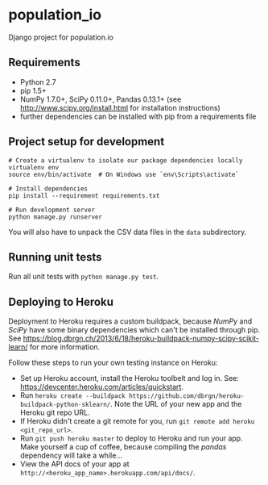 population_io
=============

Django project for population.io

## Requirements

* Python 2.7
* pip 1.5+
* NumPy 1.7.0+, SciPy 0.11.0+, Pandas 0.13.1+ (see http://www.scipy.org/install.html for installation instructions)
* further dependencies can be installed with pip from a requirements file

## Project setup for development

```shell
# Create a virtualenv to isolate our package dependencies locally
virtualenv env
source env/bin/activate  # On Windows use `env\Scripts\activate`

# Install dependencies
pip install --requirement requirements.txt

# Run development server
python manage.py runserver
```

You will also have to unpack the CSV data files in the `data` subdirectory.

## Running unit tests

Run all unit tests with `python manage.py test`. 

## Deploying to Heroku

Deployment to Heroku requires a custom buildpack, because _NumPy_ and _SciPy_ have some binary dependencies which can't be installed through pip. See https://blog.dbrgn.ch/2013/6/18/heroku-buildpack-numpy-scipy-scikit-learn/ for more information.

Follow these steps to run your own testing instance on Heroku:

* Set up Heroku account, install the Heroku toolbelt and log in. See: https://devcenter.heroku.com/articles/quickstart.
* Run `heroku create --buildpack https://github.com/dbrgn/heroku-buildpack-python-sklearn/`. Note the URL of your new app and the Heroku git repo URL.
* If Heroku didn't create a git remote for you, run `git remote add heroku <git_repo_url>`.
* Run `git push heroku master` to deploy to Heroku and run your app. Make yourself a cup of coffee, because compiling the _pandas_ dependency will take a while...
* View the API docs of your app at `http://<heroku_app_name>.herokuapp.com/api/docs/`.
